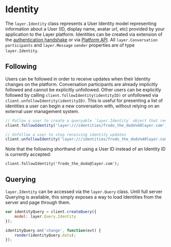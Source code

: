 # Identity

The `layer.Identity` class represents a User Identity model representing information about a User (ID, display name, avatar url, etc) provided by your application to the Layer platform.  Identities can be created via extension of the [authentication handshake](/docs/websdk/integration/authentication) or via [Platform API](/docs/platform/).
All `layer.Conversation` `participants` and `layer.Message` `sender` properties are of type `layer.Identity`.

## Following

Users can be followed in order to receive updates when their Identity changes on the platform.  Conversation participants are already implicitly followed and cannot be explicitly unfollowed.  Other users can be explicitly followed by calling `client.followIdentity(identityID)` or unfollowed via `client.unfollowIdentity(identityID)`.  This is useful for presenting a list of identities a user can begin a new conversation with, without relying on an external user management system.

```javascript
// Follow a user to create a queryable `layer.Identity` object that receives updates via Platform API
client.followIdentity('layer:///identities/frodo_the_dodo%40layer.com');

// Unfollow a user to stop receiving identity updates
client.unfollowIdentity('layer:///identities/frodo_the_dodo%40layer.com');
```

Note that the following shorthand of using a User ID instead of an Identity ID is currently accepted:

```
client.followIdentity('frodo_the_dodo@layer.com');
```

## Querying

`layer.Identity` can be accessed via the `layer.Query` class.  Until full server Querying is available, this simply exposes a way to load Identities from the server and page through them.

```javascript
var identityQuery = client.createQuery({
    model: layer.Query.Identity
});

identityQuery.on('change', function(evt) {
    render(identityQuery.data);
});
```
